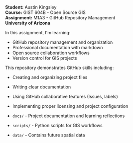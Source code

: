 

**Student:** Austin Kingsley  
**Course:** GIST 604B - Open Source GIS  
**Assignment:** M1A3 - GitHub Repository Management  
**University of Arizona**


In this assignment, I'm learning:
- GitHub repository management and organization
- Professional documentation with markdown
- Open source collaboration workflows
- Version control for GIS projects


This repository demonstrates GitHub skills including:
- Creating and organizing project files
- Writing clear documentation
- Using GitHub collaborative features (Issues, labels)
- Implementing proper licensing and project configuration


- `docs/` - Project documentation and learning reflections
- `scripts/` - Python scripts for GIS workflows
- `data/` - Contains future spatial data
